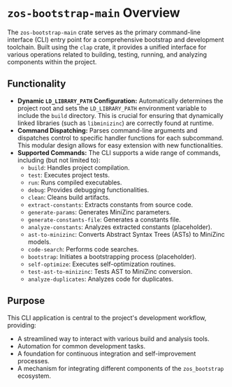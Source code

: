 # `zos-bootstrap-main` Overview

The `zos-bootstrap-main` crate serves as the primary command-line interface (CLI) entry point for a comprehensive bootstrap and development toolchain. Built using the `clap` crate, it provides a unified interface for various operations related to building, testing, running, and analyzing components within the project.

## Functionality

- **Dynamic `LD_LIBRARY_PATH` Configuration:** Automatically determines the project root and sets the `LD_LIBRARY_PATH` environment variable to include the `build` directory. This is crucial for ensuring that dynamically linked libraries (such as `libminizinc`) are correctly found at runtime.
- **Command Dispatching:** Parses command-line arguments and dispatches control to specific handler functions for each subcommand. This modular design allows for easy extension with new functionalities.
- **Supported Commands:** The CLI supports a wide range of commands, including (but not limited to):
    - `build`: Handles project compilation.
    - `test`: Executes project tests.
    - `run`: Runs compiled executables.
    - `debug`: Provides debugging functionalities.
    - `clean`: Cleans build artifacts.
    - `extract-constants`: Extracts constants from source code.
    - `generate-params`: Generates MiniZinc parameters.
    - `generate-constants-file`: Generates a constants file.
    - `analyze-constants`: Analyzes extracted constants (placeholder).
    - `ast-to-minizinc`: Converts Abstract Syntax Trees (ASTs) to MiniZinc models.
    - `code-search`: Performs code searches.
    - `bootstrap`: Initiates a bootstrapping process (placeholder).
    - `self-optimize`: Executes self-optimization routines.
    - `test-ast-to-minizinc`: Tests AST to MiniZinc conversion.
    - `analyze-duplicates`: Analyzes code for duplicates.

## Purpose

This CLI application is central to the project's development workflow, providing:
- A streamlined way to interact with various build and analysis tools.
- Automation for common development tasks.
- A foundation for continuous integration and self-improvement processes.
- A mechanism for integrating different components of the `zos_bootstrap` ecosystem.

